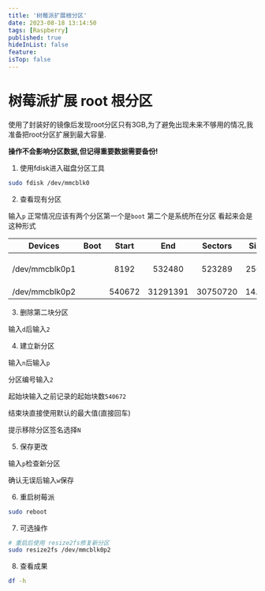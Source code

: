 ```yaml
---
title: '树莓派扩展根分区'
date: 2023-08-18 13:14:50
tags: [Raspberry]
published: true
hideInList: false
feature: 
isTop: false
---
```

# 树莓派扩展 root 根分区

使用了封装好的镜像后发现root分区只有3GB,为了避免出现未来不够用的情况,我准备把root分区扩展到最大容量.

**操作不会影响分区数据,但记得重要数据需要备份!**

1. 使用fdisk进入磁盘分区工具

```bash
sudo fdisk /dev/mmcblk0
```

2. 查看现有分区

输入`p` 正常情况应该有两个分区第一个是`boot` 第二个是系统所在分区
看起来会是这种形式

|Devices| Boot |Start|End|Sectors|Size|Id|Type|
|:---:|:----:|:---:|:---:|:---:|:---:|:---:|:---:|
|/dev/mmcblk0p1|      |8192|532480|523289|256M|c|W95 FAT32 (LBA)|
|/dev/mmcblk0p2|      |540672|31291391|30750720|14.7G|83|Linux|

3. 删除第二块分区

输入`d`后输入`2`

4. 建立新分区

输入`n`后输入`p`

分区编号输入`2`

起始块输入之前记录的起始块数`540672`

结束块直接使用默认的最大值(直接回车)

提示移除分区签名选择`N`

5. 保存更改

输入`p`检查新分区

确认无误后输入`w`保存

6. 重启树莓派

```bash
sudo reboot
```

7. 可选操作

```bash
# 重启后使用 resize2fs修复新分区
sudo resize2fs /dev/mmcblk0p2
```

8. 查看成果

```bash
df -h
```